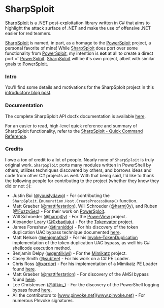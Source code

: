 # SharpSploit

[SharpSploit](https://github.com/cobbr/SharpSploit) is a .NET post-exploitation library written in C# that aims to highlight the attack surface of .NET and make the use of offensive .NET easier for red teamers.

[SharpSploit](https://github.com/cobbr/SharpSploit) is named, in part, as a homage to the [PowerSploit](https://github.com/PowerShellMafia/PowerSploit) project, a personal favorite of mine! While [SharpSploit](https://github.com/cobbr/SharpSploit) does port over some functionality from [PowerSploit](https://github.com/PowerShellMafia/PowerSploit), my intention is **not** at all to create a direct port of [PowerSploit](https://github.com/PowerShellMafia/PowerSploit). [SharpSploit](https://github.com/cobbr/SharpSploit) will be it's own project, albeit with similar goals to [PowerSploit](https://github.com/PowerShellMafia/PowerSploit).

### Intro

You'll find some details and motivations for the SharpSploit project in this [introductory blog post](https://cobbr.io/SharpSploit.html).

### Documentation

The complete SharpSploit API docfx documentation is available [here](https://sharpsploit.cobbr.io/api/).

For an easier to read, high-level quick reference and summary of SharpSploit functionality, refer to the [SharpSploit - Quick Command Reference](https://github.com/cobbr/SharpSploit/blob/master/SharpSploit/SharpSploit%20-%20Quick%20Command%20Reference.md).

### Credits

I owe a ton of credit to a lot of people. Nearly none of `SharpSploit` is truly original work. `SharpSploit` ports many modules written in PowerShell by others, utilizes techniques discovered by others, and borrows ideas and code from other C# projects as well. With that being said, I'd like to thank the following people for contributing to the project (whether they know they did or not :)):

* Justin Bui ([@youslydawg](https://twitter.com/youslydawg)) - For contributing the `SharpSploit.Enumeration.Host.CreateProcessDump()` function.
* Matt Graeber ([@mattifestation](https://twitter.com/mattifestation)), Will Schroeder ([@harmj0y](https://twitter.com/harmj0y)), and Ruben ([@FuzzySec](https://twitter.com/fuzzysec)) - For their work on [PowerSploit](https://github.com/PowerShellMafia/PowerSploit).
* Will Schroeder ([@harmj0y](https://twitter.com/harmj0y)) - For the [PowerView](https://github.com/PowerShellMafia/PowerSploit/blob/dev/Recon/PowerView.ps1) project.
* Alexander Leary ([@0xbadjuju](https://twitter.com/0xbadjuju)) - For the [Tokenvator](https://github.com/0xbadjuju/Tokenvator) project.
* James Foreshaw ([@tiraniddo](https://twitter.com/tiraniddo)) - For his discovery of the token duplication UAC bypass technique documented [here](https://tyranidslair.blogspot.com/2017/05/reading-your-way-around-uac-part-3.html).
* Matt Nelson ([@enigma0x3](https://twitter.com/enigma0x3)) - For his [Invoke-TokenDuplication](https://github.com/enigma0x3/Misc-PowerShell-Stuff/blob/master/Invoke-TokenDuplication.ps1) implementation of the token duplication UAC bypass, as well his C# shellcode execution method.
* Benjamin Delpy ([@gentilkiwi](https://twitter.com/gentilkiwi)) - For the [Mimikatz](https://github.com/gentilkiwi/mimikatz) project.
* Casey Smith ([@subtee](https://twitter.com/subtee)) - For his work on a C# PE Loader.
* Chris Ross ([@xorrior](https://twitter.com/xorrior)) - For his implementation of a Mimikatz PE Loader found [here](https://github.com/xorrior/Random-CSharpTools/blob/master/DllLoader/DllLoader/PELoader.cs).
* Matt Graeber ([@mattifestation](https://twitter.com/mattifestation)) - For discovery of the AMSI bypass found [here](https://twitter.com/mattifestation/status/735261120487772160).
* Lee Christensen ([@tifkin_](https://twitter.com/tifkin_)) - For the discovery of the PowerShell logging bypass found [here](https://github.com/leechristensen/Random/blob/master/CSharp/DisablePSLogging.cs).
* All the contributors to [www.pinvoke.net](www.pinvoke.net) - For numerous PInvoke signatures.
